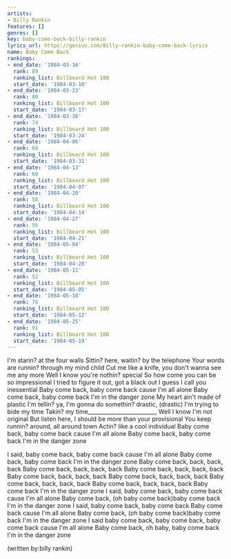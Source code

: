 ```yaml
---
artists:
- Billy Rankin
features: []
genres: []
key: baby-come-back-billy-rankin
lyrics_url: https://genius.com/Billy-rankin-baby-come-back-lyrics
name: Baby Come Back
rankings:
- end_date: '1984-03-16'
  rank: 89
  ranking_list: Billboard Hot 100
  start_date: '1984-03-10'
- end_date: '1984-03-23'
  rank: 80
  ranking_list: Billboard Hot 100
  start_date: '1984-03-17'
- end_date: '1984-03-30'
  rank: 74
  ranking_list: Billboard Hot 100
  start_date: '1984-03-24'
- end_date: '1984-04-06'
  rank: 68
  ranking_list: Billboard Hot 100
  start_date: '1984-03-31'
- end_date: '1984-04-13'
  rank: 60
  ranking_list: Billboard Hot 100
  start_date: '1984-04-07'
- end_date: '1984-04-20'
  rank: 58
  ranking_list: Billboard Hot 100
  start_date: '1984-04-14'
- end_date: '1984-04-27'
  rank: 56
  ranking_list: Billboard Hot 100
  start_date: '1984-04-21'
- end_date: '1984-05-04'
  rank: 53
  ranking_list: Billboard Hot 100
  start_date: '1984-04-28'
- end_date: '1984-05-11'
  rank: 52
  ranking_list: Billboard Hot 100
  start_date: '1984-05-05'
- end_date: '1984-05-18'
  rank: 76
  ranking_list: Billboard Hot 100
  start_date: '1984-05-12'
- end_date: '1984-05-25'
  rank: 91
  ranking_list: Billboard Hot 100
  start_date: '1984-05-19'
---
```

I'm starin? at the four walls
Sittin? here, waitin? by the telephone
Your words are runnin? through my mind child
Cut me like a knife, you don't wanna see me any more
Well I know you're nothin? special
So how come you can be so impressional
I tried to figure it out, got a black out
I guess I call you inessential
Baby come back, baby come back cause I'm all alone
Baby come back, baby come back I'm in the danger zone
My heart ain't made of plastic
I'm tellin? ya, I'm gonna do somethin? drastic, (drastic)
I'm trying to bide my time
Takin? my time_________________________
Well I know I'm not original
But listen here, I should be more than your provisional
You keep runnin? around, all around town
Actin? like a cool individual
Baby come back, baby come back cause I'm all alone
Baby come back, baby come back I'm in the danger zone

I said, baby come back, baby come back cause I'm all alone
Baby come back, baby come back I'm in the danger zone
Baby come back, back, back, back
Baby come back, back, back, back
Baby come back, back, back, back
Baby come back, back, back, back
Baby come back, back, back, back
Baby come back, back, back, back
Baby come back, back, back, back
Baby come back I'm in the danger zone
I said, baby come back, baby come back cause I'm all alone
Baby come back, (oh baby come back)baby come back I'm in the danger zone
I said, baby come back, baby come back
Baby come back cause I'm all alone
Baby come back, (oh baby come back)baby come back I'm in the danger zone
I said baby come back, baby come back, baby come back cause I'm all alone
Baby come back, oh baby, baby come back I'm in the danger zone

(written by:billy rankin)
